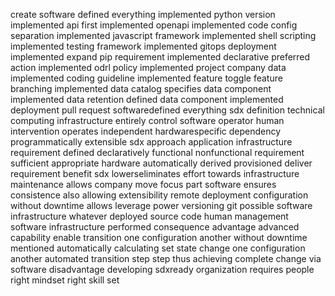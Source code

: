 create software defined everything implemented python version implemented api first implemented openapi implemented code config separation implemented javascript framework implemented shell scripting implemented testing framework implemented gitops deployment implemented expand pip requirement implemented declarative preferred action implemented odrl policy implemented project company data implemented coding guideline implemented feature toggle feature branching implemented data catalog specifies data component implemented data retention defined data component implemented deployment pull request softwaredefined everything sdx definition technical computing infrastructure entirely control software operator human intervention operates independent hardwarespecific dependency programmatically extensible sdx approach application infrastructure requirement defined declaratively functional nonfunctional requirement sufficient appropriate hardware automatically derived provisioned deliver requirement benefit sdx lowerseliminates effort towards infrastructure maintenance allows company move focus part software ensures consistence also allowing extensibility remote deployment configuration without downtime allows leverage power versioning git possible software infrastructure whatever deployed source code human management software infrastructure performed consequence advantage advanced capability enable transition one configuration another without downtime mentioned automatically calculating set state change one configuration another automated transition step step thus achieving complete change via software disadvantage developing sdxready organization requires people right mindset right skill set